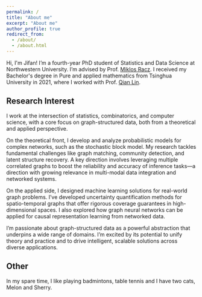 ```yaml
---
permalink: /
title: "About me"
excerpt: "About me"
author_profile: true
redirect_from: 
  - /about/
  - /about.html
---
```


Hi, I'm Jifan!
I’m a fourth-year PhD student of Statistics and Data Science at Northwestern University. I’m advised by Prof. [Miklos Racz](https://racz.statistics.northwestern.edu/). I received my Bachelor's degree in Pure and applied mathematics from Tsinghua University in 2021, where I worked with Prof. [Qian Lin](https://sites.google.com/site/qianlincd/). 

Research Interest
------


I work at the intersection of statistics, combinatorics, and computer science, with a core focus on graph-structured data, both from a theoretical and applied perspective.

On the theoretical front, I develop and analyze probabilistic models for complex networks, such as the stochastic block model. My research tackles fundamental challenges like graph matching, community detection, and latent structure recovery. A key direction involves leveraging multiple correlated graphs to boost the reliability and accuracy of inference tasks—a direction with growing relevance in multi-modal data integration and networked systems.

On the applied side, I designed machine learning solutions for real-world graph problems. I’ve developed uncertainty quantification methods for spatio-temporal graphs that offer rigorous coverage guarantees in high-dimensional spaces. I also explored how graph neural networks can be applied for causal representation learning from networked data. 

I’m passionate about graph-structured data as a powerful abstraction that underpins a wide range of domains. I’m excited by its potential to unify theory and practice and to drive intelligent, scalable solutions across diverse applications.


Other
------
In my spare time, I like playing badmintons, table tennis and I have two cats, Melon and Sherry. 





